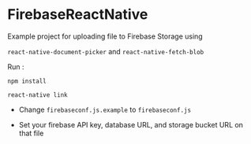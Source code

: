 # FirebaseReactNative

Example project for uploading file to Firebase Storage using

`react-native-document-picker` and `react-native-fetch-blob`


Run :

`npm install`

`react-native link`


- Change `firebaseconf.js.example` to `firebaseconf.js`

- Set your firebase API key, database URL, and storage bucket URL on that file
